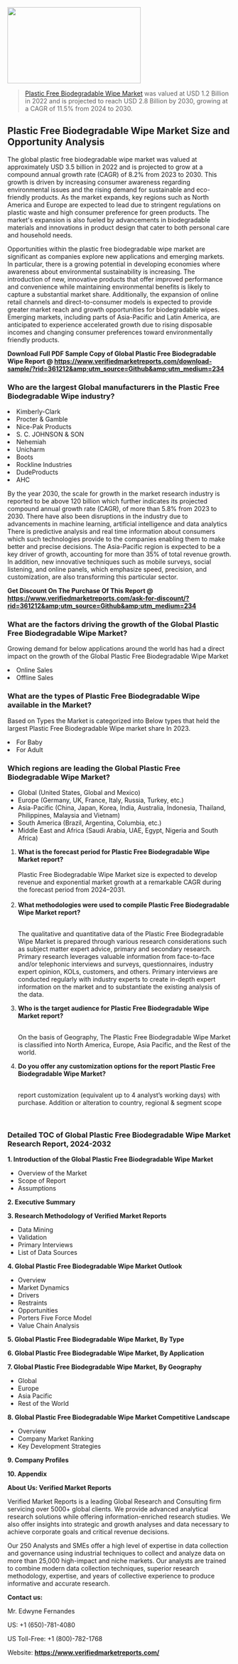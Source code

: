 
<img src="https://ffe5etoiles.com/wp-content/uploads/2024/12/MST1-300x171.png" alt="" width="300" height="171" class="alignnone size-medium wp-image-20088" /><blockquote><p><p><a href="https://www.verifiedmarketreports.com/download-sample/?rid=361212&utm_source=Github&utm_medium=234" target="_blank">Plastic Free Biodegradable Wipe Market</a> was valued at USD 1.2 Billion in 2022 and is projected to reach USD 2.8 Billion by 2030, growing at a CAGR of 11.5% from 2024 to 2030.</p></blockquote><p><h2>Plastic Free Biodegradable Wipe Market Size and Opportunity Analysis</h2><p>The global plastic free biodegradable wipe market was valued at approximately USD 3.5 billion in 2022 and is projected to grow at a compound annual growth rate (CAGR) of 8.2% from 2023 to 2030. This growth is driven by increasing consumer awareness regarding environmental issues and the rising demand for sustainable and eco-friendly products. As the market expands, key regions such as North America and Europe are expected to lead due to stringent regulations on plastic waste and high consumer preference for green products. The market's expansion is also fueled by advancements in biodegradable materials and innovations in product design that cater to both personal care and household needs.</p><p>Opportunities within the plastic free biodegradable wipe market are significant as companies explore new applications and emerging markets. In particular, there is a growing potential in developing economies where awareness about environmental sustainability is increasing. The introduction of new, innovative products that offer improved performance and convenience while maintaining environmental benefits is likely to capture a substantial market share. Additionally, the expansion of online retail channels and direct-to-consumer models is expected to provide greater market reach and growth opportunities for biodegradable wipes. Emerging markets, including parts of Asia-Pacific and Latin America, are anticipated to experience accelerated growth due to rising disposable incomes and changing consumer preferences toward environmentally friendly products.</p></p><p class=""><strong>Download Full PDF Sample Copy of Global Plastic Free Biodegradable Wipe Report @ <a href="https://www.verifiedmarketreports.com/download-sample/?rid=361212&amp;utm_source=Github&amp;utm_medium=234" target="_blank">https://www.verifiedmarketreports.com/download-sample/?rid=361212&amp;utm_source=Github&amp;utm_medium=234</a></strong></p><h3 id="" class="">Who are the largest Global manufacturers in the Plastic Free Biodegradable Wipe industry?</h3><p><li>Kimberly-Clark</li><li> Procter & Gamble</li><li> Nice-Pak Products</li><li> S. C. JOHNSON & SON</li><li> Nehemiah</li><li> Unicharm</li><li> Boots</li><li> Rockline Industries</li><li> DudeProducts</li><li> AHC</li></p><div class=""><div class="" dir="" data-message-author-role="" data-message-id="" data-message-model-slug=""><div class=""><div class=""><div class=""><div class="" dir="" data-message-author-role="" data-message-id="" data-message-model-slug=""><div class=""><div class=""><p>By the year 2030, the scale for growth in the market research industry is reported to be above 120 billion which further indicates its projected compound annual growth rate (CAGR), of more than 5.8% from 2023 to 2030. There have also been disruptions in the industry due to advancements in machine learning, artificial intelligence and data analytics There is predictive analysis and real time information about consumers which such technologies provide to the companies enabling them to make better and precise decisions. The Asia-Pacific region is expected to be a key driver of growth, accounting for more than 35% of total revenue growth. In addition, new innovative techniques such as mobile surveys, social listening, and online panels, which emphasize speed, precision, and customization, are also transforming this particular sector.</p><p><strong>Get Discount On The Purchase Of This Report @&nbsp; <a href="https://www.verifiedmarketreports.com/ask-for-discount/?rid=361212&amp;utm_source=Github&amp;utm_medium=234" target="_blank">https://www.verifiedmarketreports.com/ask-for-discount/?rid=361212&amp;utm_source=Github&amp;utm_medium=234</a></strong></p></div></div></div></div></div></div></div></div><h3 id="" class="">What are the factors driving the growth of the Global Plastic Free Biodegradable Wipe Market?</h3><p id="" class="">Growing demand for below applications around the world has had a direct impact on the growth of the Global Plastic Free Biodegradable Wipe Market</p><p id="" class=""><li>Online Sales</li><li> Offline Sales</li></p><h3 id="" class="">What are the types of Plastic Free Biodegradable Wipe available in the Market?</h3><p id="" class="">Based on Types the Market is categorized into Below types that held the largest Plastic Free Biodegradable Wipe market share In 2023.</p><p id="" class=""><li>For Baby</li><li> For Adult</li></p><h3 id="" class="">Which regions are leading the Global Plastic Free Biodegradable Wipe Market?</h3><ul><li>Global (United States, Global and Mexico)</li><li>Europe (Germany, UK, France, Italy, Russia, Turkey, etc.)</li><li>Asia-Pacific (China, Japan, Korea, India, Australia, Indonesia, Thailand, Philippines, Malaysia and Vietnam)</li><li>South America (Brazil, Argentina, Columbia, etc.)</li><li>Middle East and Africa (Saudi Arabia, UAE, Egypt, Nigeria and South Africa)</li></ul><p><ol><li><strong>What is the forecast period for Plastic Free Biodegradable Wipe Market report?<br /></strong><br /><span data-sheets-root="1" data-sheets-value="{&quot;1&quot;:2,&quot;2&quot;:&quot;XXXX size is expected to develop revenue and exponential market growth at a remarkable CAGR during the forecast period from 2024&ndash;2030.&quot;}" data-sheets-userformat="{&quot;2&quot;:12674,&quot;4&quot;:{&quot;1&quot;:2,&quot;2&quot;:16776960},&quot;10&quot;:2,&quot;11&quot;:0,&quot;15&quot;:&quot;Arial&quot;,&quot;16&quot;:12}">Plastic Free Biodegradable Wipe Market size is expected to develop revenue and exponential market growth at a remarkable CAGR during the forecast period from 2024&ndash;2031.</span><br /><br /></li><li><strong>What methodologies were used to compile Plastic Free Biodegradable Wipe Market report?<br /><br /></strong><p>The qualitative and quantitative data of the&nbsp;Plastic Free Biodegradable Wipe Market is prepared through various research considerations such as subject matter expert advice, primary and secondary research. Primary research leverages valuable information from face-to-face and/or telephonic interviews and surveys, questionnaires, industry expert opinion, KOLs, customers, and others. Primary interviews are conducted regularly with industry experts to create in-depth expert information on the market and to substantiate the existing analysis of the data.&nbsp;</p></li><li><strong>Who is the target audience for Plastic Free Biodegradable Wipe Market report?<br /><br /></strong><p>On the basis of Geography, The&nbsp;Plastic Free Biodegradable Wipe Market is classified into North America, Europe, Asia Pacific, and the Rest of the world.</p></li><li><strong>Do you offer any customization options for the report Plastic Free Biodegradable Wipe Market?<br /><br /></strong><p>report customization (equivalent up to 4 analyst&rsquo;s working days) with purchase. Addition or alteration to country, regional &amp; segment scope</p><p>&nbsp;</p></li></ol></p><h3 id="" class="">Detailed TOC of Global Plastic Free Biodegradable Wipe Market Research Report, 2024-2032</h3><p id="" class=""><strong>1. Introduction of the Global Plastic Free Biodegradable Wipe Market</strong></p><ul><li>Overview of the Market</li><li>Scope of Report</li><li>Assumptions</li></ul><p id="" class=""><strong>2. Executive Summary</strong></p><p id="" class=""><strong>3. Research Methodology of&nbsp;Verified Market Reports</strong></p><ul><li>Data Mining</li><li>Validation</li><li>Primary Interviews</li><li>List of Data Sources</li></ul><p id="" class=""><strong>4. Global Plastic Free Biodegradable Wipe Market Outlook</strong></p><ul><li>Overview</li><li>Market Dynamics</li><li>Drivers</li><li>Restraints</li><li>Opportunities</li><li>Porters Five Force Model</li><li>Value Chain Analysis</li></ul><p id="" class=""><strong>5. Global Plastic Free Biodegradable Wipe Market, By&nbsp;Type</strong></p><p id="" class=""><strong>6. Global Plastic Free Biodegradable Wipe Market, By Application</strong></p><p id="" class=""><strong>7. Global Plastic Free Biodegradable Wipe Market, By Geography</strong></p><ul><li>Global</li><li>Europe</li><li>Asia Pacific</li><li>Rest of the World</li></ul><p id="" class=""><strong>8. Global Plastic Free Biodegradable Wipe Market Competitive Landscape</strong></p><ul><li>Overview</li><li>Company Market Ranking</li><li>Key Development Strategies</li></ul><p id="" class=""><strong>9. Company Profiles</strong></p><p id="" class=""><strong>10. Appendix</strong></p><p id="" class=""><strong>About Us: Verified Market Reports</strong></p><p id="" class="">Verified Market Reports is a leading Global Research and Consulting firm servicing over 5000+ global clients. We provide advanced analytical research solutions while offering information-enriched research studies. We also offer insights into strategic and growth analyses and data necessary to achieve corporate goals and critical revenue decisions.</p><p id="" class="">Our 250 Analysts and SMEs offer a high level of expertise in data collection and governance using industrial techniques to collect and analyze data on more than 25,000 high-impact and niche markets. Our analysts are trained to combine modern data collection techniques, superior research methodology, expertise, and years of collective experience to produce informative and accurate research.</p><p id="" class=""><strong>Contact us:</strong></p><p id="" class="">Mr. Edwyne Fernandes</p><p id="" class="">US: +1 (650)-781-4080</p><p id="" class="">US Toll-Free: +1 (800)-782-1768</p><p id="" class="">Website: <a target="" data-test-app-aware-link=""><strong>https://www.verifiedmarketreports.com/</strong></a></p>
